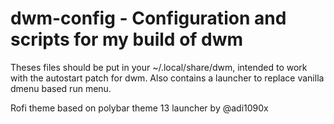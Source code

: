 # dwm-config - Configuration and scripts for my build of dwm

Theses files should be put in your ~/.local/share/dwm, intended to work with the autostart patch for
dwm. Also contains a launcher to replace vanilla dmenu based run menu.

Rofi theme based on polybar theme 13 launcher by @adi1090x


